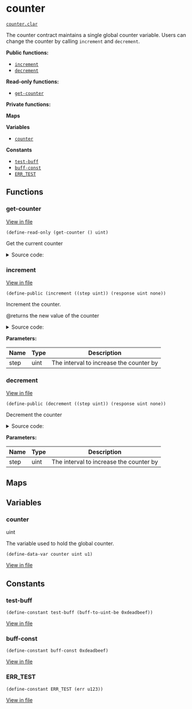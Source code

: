 # counter

[`counter.clar`](../contracts/counter.clar)

The counter contract maintains a single global counter variable. Users can
change the counter by calling `increment` and `decrement`.

**Public functions:**

- [`increment`](#increment)
- [`decrement`](#decrement)

**Read-only functions:**

- [`get-counter`](#get-counter)

**Private functions:**

**Maps**

**Variables**

- [`counter`](#counter)

**Constants**

- [`test-buff`](#test-buff)
- [`buff-const`](#buff-const)
- [`ERR_TEST`](#ERR_TEST)

## Functions

### get-counter

[View in file](../contracts/counter.clar#L9)

`(define-read-only (get-counter () uint)`

Get the current counter

<details>
  <summary>Source code:</summary>

```clarity
(define-read-only (get-counter)
  (var-get counter)
)
```

</details>

### increment

[View in file](../contracts/counter.clar#L22)

`(define-public (increment ((step uint)) (response uint none))`

Increment the counter.

@returns the new value of the counter

<details>
  <summary>Source code:</summary>

```clarity
(define-public (increment (step uint))
  (let (
    (new-val (+ step (var-get counter)))
  ) 
  ;; #[allow(unchecked_data)]
  (var-set counter new-val)
  (print { object: "counter", action: "incremented", value: new-val })
  (ok new-val))
)
```

</details>

**Parameters:**

| Name | Type | Description                             |
| ---- | ---- | --------------------------------------- |
| step | uint | The interval to increase the counter by |

### decrement

[View in file](../contracts/counter.clar#L35)

`(define-public (decrement ((step uint)) (response uint none))`

Decrement the counter

<details>
  <summary>Source code:</summary>

```clarity
(define-public (decrement (step uint))
  (let (
    (new-val (- (var-get counter) step))
  ) 
  ;; #[allow(unchecked_data)]
  (var-set counter new-val)
  (print { object: "counter", action: "decremented", value: new-val })
  (ok new-val))
)
```

</details>

**Parameters:**

| Name | Type | Description                             |
| ---- | ---- | --------------------------------------- |
| step | uint | The interval to increase the counter by |

## Maps

## Variables

### counter

uint

The variable used to hold the global counter.

```clarity
(define-data-var counter uint u1)
```

[View in file](../contracts/counter.clar#L6)

## Constants

### test-buff

```clarity
(define-constant test-buff (buff-to-uint-be 0xdeadbeef))
```

[View in file](../contracts/counter.clar#L13)

### buff-const

```clarity
(define-constant buff-const 0xdeadbeef)
```

[View in file](../contracts/counter.clar#L14)

### ERR_TEST

```clarity
(define-constant ERR_TEST (err u123))
```

[View in file](../contracts/counter.clar#L15)
